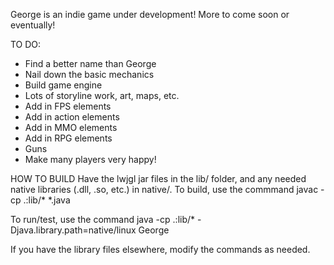 George is an indie game under development! More to come soon or eventually!

TO DO:
* Find a better name than George
* Nail down the basic mechanics
* Build game engine
* Lots of storyline work, art, maps, etc.
* Add in FPS elements
* Add in action elements
* Add in MMO elements
* Add in RPG elements
* Guns
* Make many players very happy!

HOW TO BUILD
Have the lwjgl jar files in the lib/ folder, and any needed native libraries (.dll, .so, etc.) in native/.
To build, use the commmand
    javac -cp .:lib/* *.java 

To run/test, use the command
   java -cp .:lib/* -Djava.library.path=native/linux George

If you have the library files elsewhere, modify the commands as needed.
